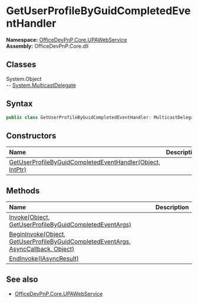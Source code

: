 # GetUserProfileByGuidCompletedEventHandler
  

**Namespace:** [OfficeDevPnP.Core.UPAWebService](OfficeDevPnP.Core.UPAWebService.md)  
**Assembly:** OfficeDevPnP.Core.dll  
## Classes
System.Object  
-- [System.MulticastDelegate](System.MulticastDelegate.md)
## Syntax
```C#
public class GetUserProfileByGuidCompletedEventHandler: MulticastDelegate
```
## Constructors
|**Name**|**Description**|
|:-----|:-----|
| [GetUserProfileByGuidCompletedEventHandler(Object, IntPtr)](GetUserProfileByGuidCompletedEventHandlerconstructor1details.md) | 
## Methods
|**Name**|**Description**|
|:-----|:-----|
| [Invoke(Object, GetUserProfileByGuidCompletedEventArgs)](GetUserProfileByGuidCompletedEventHandlerInvokeObjectGetUserProfileByGuidCompletedEventArgs.md) | 
| [BeginInvoke(Object, GetUserProfileByGuidCompletedEventArgs, AsyncCallback, Object)](GetUserProfileByGuidCompletedEventHandlerBeginInvokeObjectGetUserProfileByGuidCompletedEventArgsAsyncCallbackObject.md) | 
| [EndInvoke(IAsyncResult)](GetUserProfileByGuidCompletedEventHandlerEndInvokeIAsyncResult.md) | 
## See also
- [OfficeDevPnP.Core.UPAWebService](OfficeDevPnP.Core.UPAWebService.md)

